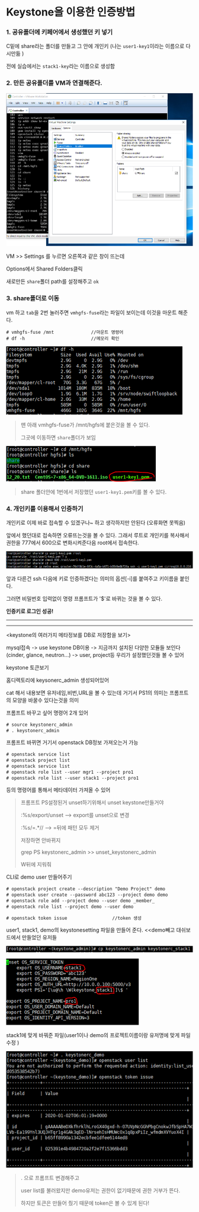 # Keystone을 이용한 인증방법

### 1. 공유폴더에 키페어에서 생성했던 키 넣기

C밑에 share라는 폴더를 만들고 그 안에 개인키 (나는 `user1-key1`이라는 이름으로 다시만듦 )

전에 실습에서는 `stack1-key`라는 이름으로 생성함



### 2. 만든 공유폴더를 VM과 연결해준다.

![](./pic/share폴더연결.PNG)

VM >> Settings 를 누르면 오른쪽과 같은 창이 뜨는데

Options에서 Shared Folders클릭

새로만든 `share`폴더 path를 설정해주고 `ok`



### 3. share폴더로 이동

 vm 하고 `tab`을 2번 눌러주면 `vmhgfs-fuse`라는 파일이 보이는데 이것을 마운트 해준다.

 ```shell
# vmhgfs-fuse /mnt				//마운트 명령어
# df -h							//메모리 확인
 ```

![](./pic/df-h.PNG)

> 맨 아래 vmhgfs-fuse가 /mnt/hgfs에 붙은것을 볼 수 있다. 
>
> 그곳에 이동하면 `share`폴더가 보임

![](./pic/share내용.PNG)

> share 폴더안에 1번에서 저장했던  `user1-key1.pem`키를 볼 수 있다.



### 4. 개인키를 이용해서 인증하기

개인키로 이제 바로 접속할 수 있겠구나~ 하고 생각하지만 안된다 (오류화면 못찍음)

앞에서 했던대로 접속하면 오류뜨는것을 볼 수 있다. 그래서 루트로 개인키를 복사해서 권한을 777에서 600으로 변화시켜준다음 root에서 접속한다.

![](./pic/auth.PNG)

앞과 다른건 ssh 다음에 키로 인증하겠다는 의미의 옵션[-i]를 붙여주고 키이름을 붙인다.

그러면 비밀번호 입력없이 명령 프롬프트가 '$'로 바뀌는 것을 볼 수 있다.

**인증키로 로그인 성공!**



***

***



<keystone의 여러가지 메타정보를 DB로 저장함을 보기>

mysql접속 -> use keystone DB이용 -> 지금까지 설치된 다양한 모듈들 보인다(cinder, glance, neutron...) -> user, project등 우리가 설정했던것들 볼 수 있어 



keystone 토큰보기

홈디렉토리에 keysonerc_admin 생성되어있어

cat 해서 내용보면 유저네임,비번,URL을 볼 수 있는데 거기서 PS1의 의미는 프롬프트의 모양을 바꿀수 있다는것을 의미

프롬프트 바꾸고 싶어 명령어 2개 있어

```shell
# source keystonerc_admin
# . keystonerc_admin
```

프롬프트 바뀌면 거기서 openstack DB정보 가져오는거 가능

```shell
# openstack service list
# openstack project list
# openstack service list
# openstack role list --user mgr1 --project pro1
# openstack role list --user stack1 --project pro1
```

등의 명령어를 통해서 메타데이터 가져올 수 있어



>프롬프트 PS설정된거 unset하기위해서 unset keystone만들거야
>
>:%s/export/unset		--> export를 unset으로 변경
>
>:%s/=.*//		--> =뒤에 패턴 모두 제거
>
>저장하면 안바뀌지
>
>grep PS keystonerc_admin >> unset_keystonerc_admin
>
>W뒤에 지워줘



CLI로 demo user 만들어주기

```shell
# openstack project create --description "Demo Project" demo
# openstack user create --password abc123 --project demo demo
# openstack role add --project demo --user demo _member_
# openstack role list --project demo --user demo
```

```shell
# openstack token issue					//token 생성
```

user1, stack1, demo의 keystonesetting 파일을 만들어 준다. <<demo빼고 대쉬보드에서 만들었던 유저들

![](./pic/stack1_keystone만ㄷ르기.PNG)

![](./pic/stack1_keystone.PNG)

stack1에 맞게 바꿔준 파일(user1이나 demo의 프로젝트이름이랑 유저명에 맞게 파일 수정 )

![](./pic/demo_openstack_token.PNG)

> . 으로 프롬프트 변경해주고
>
> user list를 불러왔지만 demo유저는 권한이 없기때문에 권한 거부가 뜬다.
>
> 하지만 토큰은 만들어 줬기 때문에 token은 볼 수 있게 된다!



